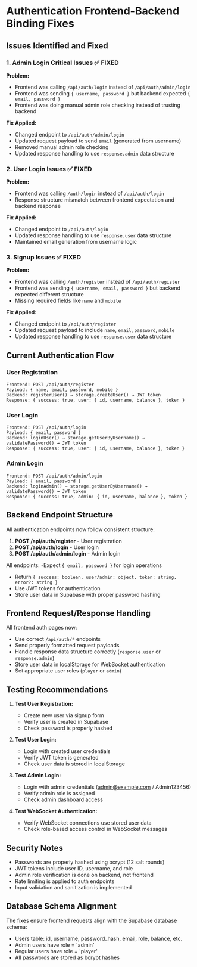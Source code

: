 # Authentication Frontend-Backend Binding Fixes

## Issues Identified and Fixed

### 1. Admin Login Critical Issues ✅ FIXED

**Problem:**
- Frontend was calling `/api/auth/login` instead of `/api/auth/admin/login`
- Frontend was sending `{ username, password }` but backend expected `{ email, password }`
- Frontend was doing manual admin role checking instead of trusting backend

**Fix Applied:**
- Changed endpoint to `/api/auth/admin/login`
- Updated request payload to send `email` (generated from username)
- Removed manual admin role checking
- Updated response handling to use `response.admin` data structure

### 2. User Login Issues ✅ FIXED

**Problem:**
- Frontend was calling `/auth/login` instead of `/api/auth/login`
- Response structure mismatch between frontend expectation and backend response

**Fix Applied:**
- Changed endpoint to `/api/auth/login`
- Updated response handling to use `response.user` data structure
- Maintained email generation from username logic

### 3. Signup Issues ✅ FIXED

**Problem:**
- Frontend was calling `/auth/register` instead of `/api/auth/register`
- Frontend was sending `{ username, email, password }` but backend expected different structure
- Missing required fields like `name` and `mobile`

**Fix Applied:**
- Changed endpoint to `/api/auth/register`
- Updated request payload to include `name`, `email`, `password`, `mobile`
- Updated response handling to use `response.user` data structure

## Current Authentication Flow

### User Registration
```
Frontend: POST /api/auth/register
Payload: { name, email, password, mobile }
Backend: registerUser() → storage.createUser() → JWT token
Response: { success: true, user: { id, username, balance }, token }
```

### User Login
```
Frontend: POST /api/auth/login  
Payload: { email, password }
Backend: loginUser() → storage.getUserByUsername() → validatePassword() → JWT token
Response: { success: true, user: { id, username, balance }, token }
```

### Admin Login
```
Frontend: POST /api/auth/admin/login
Payload: { email, password }
Backend: loginAdmin() → storage.getUserByUsername() → validatePassword() → JWT token
Response: { success: true, admin: { id, username, balance }, token }
```

## Backend Endpoint Structure

All authentication endpoints now follow consistent structure:

1. **POST /api/auth/register** - User registration
2. **POST /api/auth/login** - User login  
3. **POST /api/auth/admin/login** - Admin login

All endpoints:
-Expect `{ email, password }` for login operations
- Return `{ success: boolean, user/admin: object, token: string, error?: string }`
- Use JWT tokens for authentication
- Store user data in Supabase with proper password hashing

## Frontend Request/Response Handling

All frontend auth pages now:
- Use correct `/api/auth/*` endpoints
- Send properly formatted request payloads
- Handle response data structure correctly (`response.user` or `response.admin`)
- Store user data in localStorage for WebSocket authentication
- Set appropriate user roles (`player` or `admin`)

## Testing Recommendations

1. **Test User Registration:**
   - Create new user via signup form
   - Verify user is created in Supabase
   - Check password is properly hashed

2. **Test User Login:**
   - Login with created user credentials
   - Verify JWT token is generated
   - Check user data is stored in localStorage

3. **Test Admin Login:**
   - Login with admin credentials (admin@example.com / Admin123456)
   - Verify admin role is assigned
   - Check admin dashboard access

4. **Test WebSocket Authentication:**
   - Verify WebSocket connections use stored user data
   - Check role-based access control in WebSocket messages

## Security Notes

- Passwords are properly hashed using bcrypt (12 salt rounds)
- JWT tokens include user ID, username, and role
- Admin role verification is done on backend, not frontend
- Rate limiting is applied to auth endpoints
- Input validation and sanitization is implemented

## Database Schema Alignment

The fixes ensure frontend requests align with the Supabase database schema:
- Users table: id, username, password_hash, email, role, balance, etc.
- Admin users have role = 'admin'
- Regular users have role = 'player'
- All passwords are stored as bcrypt hashes
